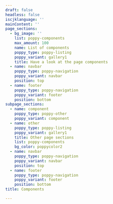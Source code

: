 ```yaml
---
draft: false
headless: false
iscjklanguage: ''
mainContent: ''
page_sections:
  - bg_image: ''
    list: poppy-components
    max_amount: 100
    name: List of components
    poppy_type: poppy-listing
    poppy_variant: gallery1
    title: Have a look at the page components
  - name: navbar
    poppy_type: poppy-navigation
    poppy_variant: navbar
    position: top
  - name: footer
    poppy_type: poppy-navigation
    poppy_variant: footer
    position: bottom
subpage_sections:
  - name: component
    poppy_type: poppy-other
    poppy_variant: component
  - name: other
    poppy_type: poppy-listing
    poppy_variant: gallery1
    title: Other page sections
    list: poppy-components
    bg_color: poppycolor2
  - name: navbar
    poppy_type: poppy-navigation
    poppy_variant: navbar
    position: top
  - name: footer
    poppy_type: poppy-navigation
    poppy_variant: footer
    position: bottom
title: Components

---
```


